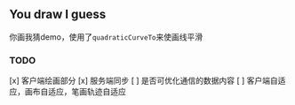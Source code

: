## You draw I guess

你画我猜demo，使用了`quadraticCurveTo`来使画线平滑

### TODO

[x] 客户端绘画部分
[x] 服务端同步
[ ] 是否可优化通信的数据内容
[ ] 客户端自适应，画布自适应，笔画轨迹自适应